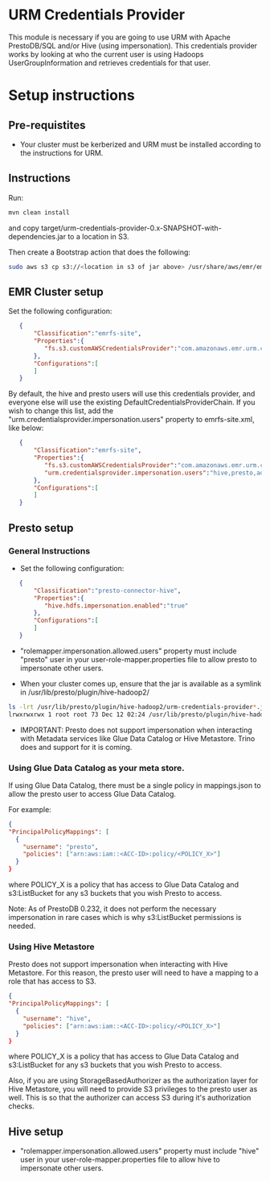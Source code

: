 # URM Credentials Provider

This module is necessary if you are going to use URM with Apache PrestoDB/SQL and/or Hive (using impersonation). This credentials provider works by looking at who the current user is using Hadoops UserGroupInformation and retrieves credentials for that user. 

# Setup instructions

## Pre-requistites

- Your cluster must be kerberized and URM must be installed according to the instructions for URM.

## Instructions
Run:
```sh
mvn clean install
```

and copy target/urm-credentials-provider-0.x-SNAPSHOT-with-dependencies.jar to a location in S3.

Then create a Bootstrap action that does the following:

```bash
sudo aws s3 cp s3://<location in s3 of jar above> /usr/share/aws/emr/emrfs/auxlib/ 
```

## EMR Cluster setup

Set the following configuration:

```json
   {
       "Classification":"emrfs-site",
       "Properties":{
          "fs.s3.customAWSCredentialsProvider":"com.amazonaws.emr.urm.credentialsprovider.URMCredentialsProviderChain"
       },
       "Configurations":[
       ]
   }
```

By default, the hive and presto users will use this credentials provider, and everyone else will use the existing DefaultCredentialsProviderChain. If you wish to change this list, add the "urm.credentialsprovider.impersonation.users" property to emrfs-site.xml, like below:

```json
   {
       "Classification":"emrfs-site",
       "Properties":{
          "fs.s3.customAWSCredentialsProvider":"com.amazonaws.emr.urm.credentialsprovider.URMCredentialsProviderChain",
          "urm.credentialsprovider.impersonation.users":"hive,presto,admin"
       },
       "Configurations":[
       ]
   }
```

## Presto setup

### General Instructions

* Set the following configuration:

```json
   {
       "Classification":"presto-connector-hive",
       "Properties":{
          "hive.hdfs.impersonation.enabled":"true"
       },
       "Configurations":[
       ]
   }
```

* "rolemapper.impersonation.allowed.users" property must include "presto" user in your user-role-mapper.properties file to allow presto to impersonate other users.

* When your cluster comes up, ensure that the jar is available as a symlink in /usr/lib/presto/plugin/hive-hadoop2/
```bash
ls -lrt /usr/lib/presto/plugin/hive-hadoop2/urm-credentials-provider*.jar
lrwxrwxrwx 1 root root 73 Dec 12 02:24 /usr/lib/presto/plugin/hive-hadoop2/urm-credentials-provider-0.1-SNAPSHOT.jar -> /usr/share/aws/emr/emrfs/auxlib/urm-credentials-provider-0.1-SNAPSHOT.jar
```

* IMPORTANT: Presto does not support impersonation when interacting with Metadata services like Glue Data Catalog or Hive Metastore. Trino does and support for it is coming.

### Using Glue Data Catalog as your meta store.

If using Glue Data Catalog, there must be a single policy in mappings.json to allow the presto user to access Glue Data Catalog.  

For example:

```json
{
"PrincipalPolicyMappings": [
  {
    "username": "presto",
    "policies": ["arn:aws:iam::<ACC-ID>:policy/<POLICY_X>"]
  }
}
```

where POLICY_X is a policy that has access to Glue Data Catalog and s3:ListBucket for any s3 buckets that you wish Presto to access.

Note: As of PrestoDB 0.232, it does not perform the necessary impersonation in rare cases which is why s3:ListBucket permissions is needed. 

### Using Hive Metastore

Presto does not support impersonation when interacting with Hive Metastore. For this reason, the presto user will need to have a mapping to a role that has access to S3. 

```json
{
"PrincipalPolicyMappings": [
  {
    "username": "hive",
    "policies": ["arn:aws:iam::<ACC-ID>:policy/<POLICY_X>"]
  }
}

```

where POLICY_X is a policy that has access to Glue Data Catalog and s3:ListBucket for any s3 buckets that you wish Presto to access.

Also, if you are using StorageBasedAuthorizer as the authorization layer for Hive Metastore, you will need to provide S3 privileges to the presto user as well. This is so that the authorizer can access S3 during it's authorization checks.

## Hive setup

* "rolemapper.impersonation.allowed.users" property must include "hive" user in your user-role-mapper.properties file to allow hive to impersonate other users.

